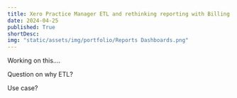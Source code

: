 ```yaml
---
title: Xero Practice Manager ETL and rethinking reporting with Billing 
date: 2024-04-25
published: True
shortDesc:
img: "static/assets/img/portfolio/Reports Dashboards.png"
---
```

Working on this....

Question on why ETL?

Use case?
